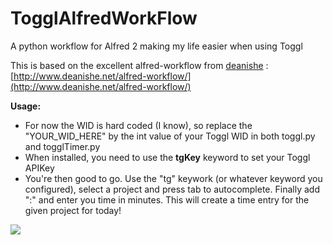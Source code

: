 # TogglAlfredWorkFlow
A python workflow for Alfred 2 making my life easier when using Toggl

This is based on the excellent alfred-workflow from [deanishe](https://github.com/deanishe) : [http://www.deanishe.net/alfred-workflow/](http://www.deanishe.net/alfred-workflow/)

**Usage:**
* For now the WID is hard coded (I know), so replace the "YOUR_WID_HERE" by the int value of your Toggl WID in both toggl.py and togglTimer.py
* When installed, you need to use the **tgKey** keyword to set your Toggl APIKey
* You're then good to go. Use the "tg" keywork (or whatever keyword you configured), select a project and press tab to autocomplete. Finally add ":" and enter you time in minutes. This will create a time entry for the given project for today! 


![](http://i.imgur.com/8TwrPlS.gif)
